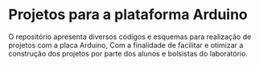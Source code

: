 # Projetos para a plataforma Arduino
O repositório apresenta diversos códigos e esquemas para realização de projetos com a placa Arduino, Com a finalidade de facilitar e otimizar a construção dos projetos por parte dos alunos e bolsistas do laboratório.
